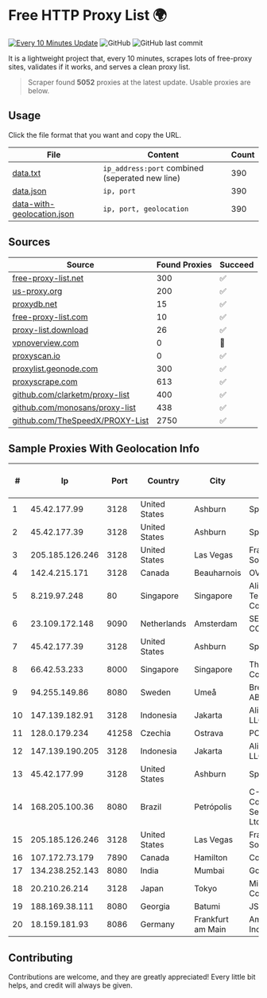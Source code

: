 
# Free HTTP Proxy List 🌍

[![Every 10 Minutes Update](https://github.com/mertguvencli/http-proxy-list/actions/workflows/main.yml/badge.svg?branch=main)](https://github.com/mertguvencli/http-proxy-list/actions/workflows/main.yml)
![GitHub](https://img.shields.io/github/license/mertguvencli/http-proxy-list)
![GitHub last commit](https://img.shields.io/github/last-commit/mertguvencli/http-proxy-list)

It is a lightweight project that, every 10 minutes, scrapes lots of free-proxy sites, validates if it works, and serves a clean proxy list.


> Scraper found **5052** proxies at the latest update. Usable proxies are below.

## Usage

Click the file format that you want and copy the URL.


|File|Content|Count|
|----|-------|-----|
|[data.txt](https://raw.githubusercontent.com/mertguvencli/http-proxy-list/main/proxy-list/data.txt)|`ip_address:port` combined (seperated new line)|390|
|[data.json](https://raw.githubusercontent.com/mertguvencli/http-proxy-list/main/proxy-list/data.json)|`ip, port`|390|
|[data-with-geolocation.json](https://raw.githubusercontent.com/mertguvencli/http-proxy-list/main/proxy-list/data-with-geolocation.json)|`ip, port, geolocation`|390|

## Sources

|Source|Found Proxies|Succeed|
|------|-------------|-------|
|[free-proxy-list.net](https://free-proxy-list.net)|300|✅|
|[us-proxy.org](https://www.us-proxy.org)|200|✅|
|[proxydb.net](http://proxydb.net)|15|✅|
|[free-proxy-list.com](https://free-proxy-list.com/?page=&port=&type%5B%5D=http&type%5B%5D=https&up_time=0&search=Search)|10|✅|
|[proxy-list.download](https://www.proxy-list.download/HTTP)|26|✅|
|[vpnoverview.com](https://vpnoverview.com/privacy/anonymous-browsing/free-proxy-servers)|0|🚫|
|[proxyscan.io](https://www.proxyscan.io)|0|✅|
|[proxylist.geonode.com](https://proxylist.geonode.com/api/proxy-list?limit=300&page=1&sort_by=lastChecked&sort_type=desc&protocols=http,https)|300|✅|
|[proxyscrape.com](https://api.proxyscrape.com/v2/?request=displayproxies&protocol=http&timeout=10000&country=all&ssl=all&anonymity=all)|613|✅|
|[github.com/clarketm/proxy-list](https://raw.githubusercontent.com/clarketm/proxy-list/master/proxy-list-raw.txt)|400|✅|
|[github.com/monosans/proxy-list](https://raw.githubusercontent.com/monosans/proxy-list/main/proxies/http.txt)|438|✅|
|[github.com/TheSpeedX/PROXY-List](https://raw.githubusercontent.com/TheSpeedX/PROXY-List/master/http.txt)|2750|✅|


## Sample Proxies With Geolocation Info

|#|Ip|Port|Country|City|Internet Service Provider|
|-|--|----|-------|----|-------------------------|
|1|45.42.177.99|3128|United States|Ashburn|Sprint|
|2|45.42.177.39|3128|United States|Ashburn|Sprint|
|3|205.185.126.246|3128|United States|Las Vegas|FranTech Solutions|
|4|142.4.215.171|3128|Canada|Beauharnois|OVH SAS|
|5|8.219.97.248|80|Singapore|Singapore|Alibaba (US) Technology Co., Ltd.|
|6|23.109.172.148|9090|Netherlands|Amsterdam|SERVERS-COM|
|7|45.42.177.39|3128|United States|Ashburn|Sprint|
|8|66.42.53.233|8000|Singapore|Singapore|The Constant Company|
|9|94.255.149.86|8080|Sweden|Umeå|Bredband2 AB|
|10|147.139.182.91|3128|Indonesia|Jakarta|Alibaba.com LLC|
|11|128.0.179.234|41258|Czechia|Ostrava|PODA a.s.|
|12|147.139.190.205|3128|Indonesia|Jakarta|Alibaba.com LLC|
|13|45.42.177.99|3128|United States|Ashburn|Sprint|
|14|168.205.100.36|8080|Brazil|Petrópolis|C-ComTelecom Servios Ltda-ME|
|15|205.185.126.246|3128|United States|Las Vegas|FranTech Solutions|
|16|107.172.73.179|7890|Canada|Hamilton|ColoCrossing|
|17|134.238.252.143|8080|India|Mumbai|Google LLC|
|18|20.210.26.214|3128|Japan|Tokyo|Microsoft Corporation|
|19|188.169.38.111|8080|Georgia|Batumi|JSC "Silknet"|
|20|18.159.181.93|8086|Germany|Frankfurt am Main|Amazon.com, Inc.|



## Contributing

Contributions are welcome, and they are greatly appreciated! Every
little bit helps, and credit will always be given.

